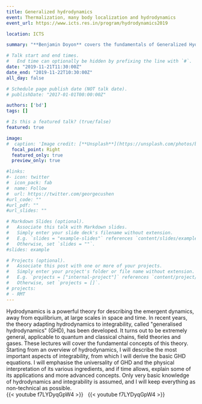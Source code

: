 ```yaml
---
title: Generalized hydrodynamics
event: Thermalization, many body localization and hydrodynamics
event_url: https://www.icts.res.in/program/hydrodynamics2019

location: ICTS

summary: "**Benjamin Doyon** covers the fundamentals of Generalized Hydrodynamics in a mini-course at ICTS, Bangalore."

# Talk start and end times.
#   End time can optionally be hidden by prefixing the line with `#`.
date: "2019-11-21T11:30:00Z"
date_end: "2019-11-22T10:30:00Z"
all_day: false

# Schedule page publish date (NOT talk date).
# publishDate: "2017-01-01T00:00:00Z"

authors: ['bd']
tags: []

# Is this a featured talk? (true/false)
featured: true

image:
#  caption: 'Image credit: [**Unsplash**](https://unsplash.com/photos/bzdhc5b3Bxs)'
  focal_point: Right
  featured_only: true
  preview_only: true

#links:
#- icon: twitter
#  icon_pack: fab
#  name: Follow
#  url: https://twitter.com/georgecushen
#url_code: ""
#url_pdf: ""
#url_slides: ""

# Markdown Slides (optional).
#   Associate this talk with Markdown slides.
#   Simply enter your slide deck's filename without extension.
#   E.g. `slides = "example-slides"` references `content/slides/example-slides.md`.
#   Otherwise, set `slides = ""`.
#slides: example

# Projects (optional).
#   Associate this post with one or more of your projects.
#   Simply enter your project's folder or file name without extension.
#   E.g. `projects = ["internal-project"]` references `content/project/deep-learning/index.md`.
#   Otherwise, set `projects = []`.
# projects:
# - RMT
---
```

<div class="alert alert-info" role="alert">
Hydrodynamics is a powerful theory for describing the emergent dynamics, away from equilibrium, at large scales in space and time. In recent years, the theory adapting hydrodynamics to integrability, called "generalised hydrodynamics" (GHD), has been developed. It turns out to be extremely general, applicable to quantum and classical chains, field theories and gases. These lectures will cover the fundamental concepts of this theory. Starting from an overview of hydrodynamics, I will describe the most important aspects of integrability, from which I will derive the basic GHD equations. I will emphasise the universality of GHD and the physical interpretation of its various ingredients, and if time allows, explain some of its applications and more advanced concepts.  Only very basic knowledge of hydrodynamics and integrability is assumed, and I will keep everything as non-technical as possible.
</div>
{{< youtube f7LYDyqGpW4 >}}
&nbsp;
{{< youtube f7LYDyqGpW4 >}}

